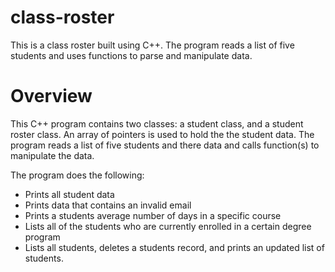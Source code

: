 # class-roster
This is a class roster built using C++. The program reads a list of five students and uses functions to parse and manipulate data.

# Overview

This C++ program contains two classes: a student class, and a student roster class. An array of pointers is used to hold the the student data. The program reads a list of five students and there data and calls function(s) to manipulate the data. 

The program does the following:

- Prints all student data
- Prints data that contains an invalid email
- Prints a students average number of days in a specific course
- Lists all of the students who are currently enrolled in a certain degree program
- Lists all students, deletes a students record, and prints an updated list of students.
